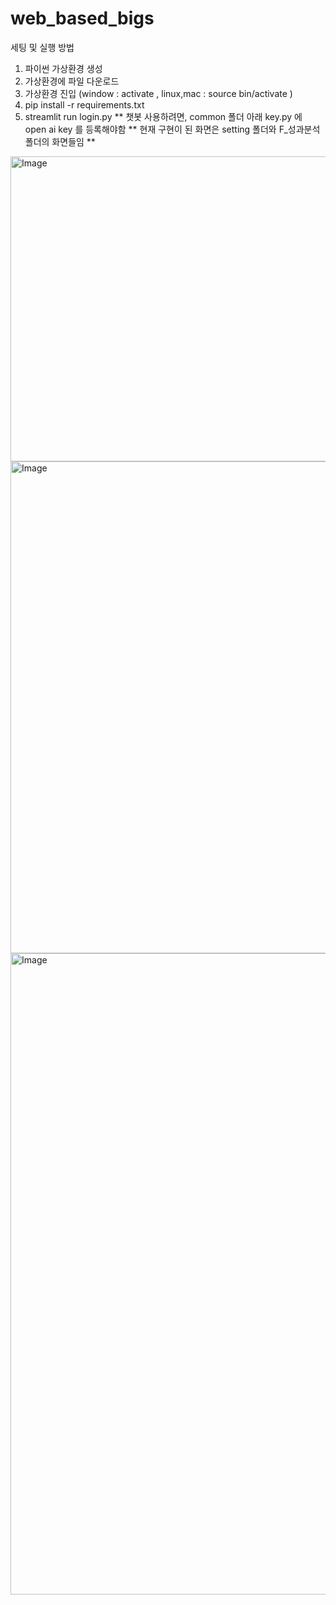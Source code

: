 # web_based_bigs

세팅 및 실행 방법

1. 파이썬 가상환경 생성
2. 가상환경에 파일 다운로드
3. 가상환경 진입 (window : activate ,  linux,mac : source bin/activate )
4. pip install -r requirements.txt
5. streamlit run login.py
   ** 챗봇 사용하려면, common 폴더 아래 key.py 에 open ai key 를 등록해야함
   ** 현재 구현이 된 화면은 setting 폴더와 F_성과분석 폴더의 화면들임 **

<img width="783" height="488" alt="Image" src="https://github.com/user-attachments/assets/d1e646c1-1d0e-471f-8b2d-e5d926d19f12" />
<img width="1383" height="787" alt="Image" src="https://github.com/user-attachments/assets/c69d760b-2e5a-48a3-9916-58842f1c66b7" />
<img width="1797" height="1026" alt="Image" src="https://github.com/user-attachments/assets/0ee0edb1-aa08-4c48-8654-35a24ee964fa" />
